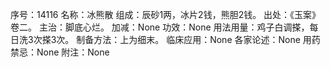 序号：14116
名称：冰熊散
组成：辰砂1两，冰片2钱，熊胆2钱。
出处：《玉案》卷二。
主治：脚底心烂。
加减：None
功效：None
用法用量：鸡子白调搽，每日洗3次搽3次。
制备方法：上为细末。
临床应用：None
各家论述：None
用药禁忌：None
附注：None
